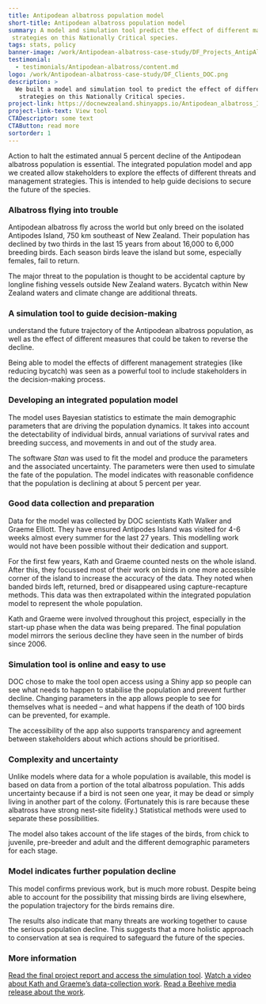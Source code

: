```yaml
---
title: Antipodean albatross population model
short-title: Antipodean albatross population model
summary: A model and simulation tool predict the effect of different management
 strategies on this Nationally Critical species.
tags: stats, policy
banner-image: /work/Antipodean-albatross-case-study/DF_Projects_AntipAlbatross.jpg
testimonial:
  - testimonials/Antipodean-albatross/content.md
logo: /work/Antipodean-albatross-case-study/DF_Clients_DOC.png
description: >
  We built a model and simulation tool to predict the effect of different management
   strategies on this Nationally Critical species.
project-link: https://docnewzealand.shinyapps.io/Antipodean_albatross_IPM/
project-link-text: View tool
CTADescriptor: some text
CTAButton: read more
sortorder: 1
---
```


Action to halt the estimated annual 5 percent decline of the Antipodean albatross
population is essential. The integrated population model and app we created allow stakeholders to explore the effects of different threats and management
strategies. This is intended to help guide decisions to secure the future of the species.

<!--more-->

### Albatross flying into trouble

Antipodean albatross fly across the world but only breed on the isolated Antipodes
 Island, 750 km southeast of New Zealand. Their population has declined by two
 thirds in the last 15 years from about 16,000 to 6,000 breeding birds. Each
 season birds leave the island but some, especially females, fail to return.

The major threat to the population is thought to be accidental capture by longline
fishing vessels outside New Zealand waters. Bycatch within New Zealand waters
and climate change are additional threats.

### A simulation tool to guide decision-making

understand the future trajectory of the Antipodean albatross population, as well
 as the effect of different measures that could be taken to reverse the decline.

Being able to model the effects of different management strategies (like reducing
   bycatch) was seen as a powerful tool to include stakeholders in the
   decision-making process.

### Developing an integrated population model

The model uses Bayesian statistics to estimate the main demographic parameters
that are driving the population dynamics. It takes into account the detectability
of individual birds, annual variations of survival rates and breeding success,
and movements in and out of the study area.

The software *Stan* was used to fit the model and produce the parameters and the
associated uncertainty. The parameters were then used to simulate the fate of
the population. The model indicates with reasonable confidence that the population
is declining at about 5 percent per year.

### Good data collection and preparation

Data for the model was collected by DOC scientists Kath Walker and Graeme Elliott.
They have ensured Antipodes Island was visited for 4-6 weeks almost every summer
for the last 27 years. This modelling work would not have been possible without
their dedication and support.

For the first few years, Kath and Graeme counted nests on the whole island. After
this, they focussed most of their work on birds in one more accessible corner of the island
  to increase the accuracy of the data. They noted when banded birds left, returned, bred or
  disappeared using capture-recapture methods. This data was then extrapolated
  within the integrated population model to represent the whole population.

Kath and Graeme were involved throughout this project, especially in the start-up
 phase when the data was being prepared. The final population model mirrors the
 serious decline they have seen in the number of birds since 2006.

### Simulation tool is online and easy to use

DOC chose to make the tool open access using a Shiny app so people can see what
needs to happen to stabilise the population and prevent further decline. Changing
parameters in the app allows people to see for themselves what is needed – and
what happens if the death of 100 birds can be prevented, for example.

The accessibility of the app also supports transparency and agreement between
stakeholders about which actions should be prioritised.

### Complexity and uncertainty

Unlike models where data for a whole population is available, this model is
based on data from a portion of the total albatross population. This adds
uncertainty because if a bird is not seen one year, it may be dead or simply
living in another part of the colony. (Fortunately this is rare because these
albatross have strong nest-site fidelity.) Statistical methods were used to
separate these possibilities.

The model also takes account of the life stages of the birds, from chick to juvenile,
 pre-breeder and adult and the different demographic parameters for each stage.

### Model indicates further population decline

This model confirms previous work, but is much more robust. Despite being able
to account for the possibility that missing birds are living elsewhere, the
population trajectory for the birds remains dire.

The results also indicate that many threats are working together to cause the
serious population decline. This suggests that a more holistic approach to
conservation at sea is required to safeguard the future of the species.

### More information

[Read the final project report and access the simulation tool](https://www.doc.govt.nz/our-work/conservation-services-programme/csp-reports/202021/integrated-population-model-of-antipodean-albatross-for-simulating-management-scenarios/).
[Watch a video about Kath and Graeme’s data-collection work](https://www.youtube.com/watch?v=ZSLloHR7Izo).
[Read a Beehive media release about the work](https://www.beehive.govt.nz/release/government-taking-action-protect-albatross).
